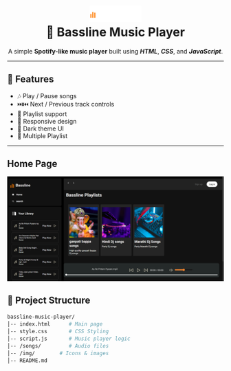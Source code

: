 <h1 align="center">
  <img title="Bassline" src="img/logo.svg" alt="Bassline Music Player Logo" width="120" />
  <br>
  🎵 Bassline Music Player
</h1>

<p align="center">
  A simple <strong>Spotify-like music player</strong> built using 
  <strong><em>HTML</em></strong>, <strong><em>CSS</em></strong>, and <strong><em>JavaScript</em></strong>.
</p>

---

## 🚀 Features
- 🎶 Play / Pause songs  
- ⏭️⏮️ Next / Previous track controls  
- 📂 Playlist support  
- 📱 Responsive design  
- 🎨 Dark theme UI
- 🎼 Multiple Playlist

---
## Home Page
![ScreenShot](img/Screenshot.png)

## 📂 Project Structure

```bash
bassline-music-player/
│-- index.html      # Main page
│-- style.css       # CSS Styling
│-- script.js       # Music player logic
│-- /songs/         # Audio files
│-- /img/        # Icons & images
│-- README.md


